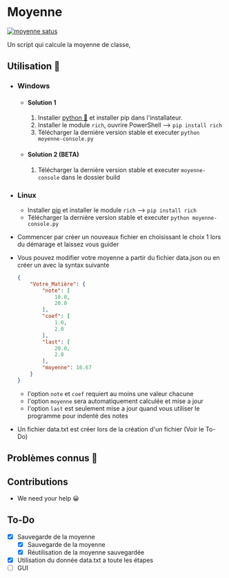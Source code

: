 # Moyenne

[![moyenne satus](https://gitlab.com/DarkOnion0/moyenne-python/badges/master/pipeline.svg "Gitlab pipeline")](https://gitlab.com/DarkOnion0/moyenne-python/-/pipelines/latest)

Un script qui calcule la moyenne de classe,

## Utilisation :rocket:
* ### Windows
  * #### Solution 1
    1. Installer [python 🐍](https://www.python.org/downloads/windows/) et installer pip dans l'installateur.
    2. Installer le module `rich`, ouvrire PowerShell --> `pip install rich`
    3. Télécharger la dernière version stable et executer `python moyenne-console.py`
  * #### Solution 2 (BETA)
    1. Télécharger la dernière version stable et executer `moyenne-console` dans le dossier build
* ### Linux
  * Installer [pip](https://pypi.org/project/pip/) et installer le module `rich` --> `pip install rich`
  * Télécharger la dernière version stable et executer `python moyenne-console.py`
* Commencer par créer un nouveaux fichier en choisissant le choix 1 lors du démarage et laissez vous guider  
* Vous pouvez modifier votre moyenne a partir du fichier data.json ou en créer un avec la syntax suivante
  
  ```json
  {
      "Votre_Matière": {
          "note": [
              10.0,
              20.0
          ],
          "coef": [
              1.0,
              2.0
          ],
          "last": [
              20.0,
              2.0
          ],
          "moyenne": 16.67
      }
  }
  ```

  * l'option `note` et `coef` requiert au moins une valeur chacune
  * l'option `moyenne` sera automatiquement calculée et mise a jour 
  * l'option `last` est seulement mise a jour quand vous utiliser le programme pour indenté des notes
* Un fichier data.txt est créer lors de la création d'un fichier (Voir le To-Do)

## Problèmes connus :rocket:

## Contributions

* We need your help 😀

## To-Do

- [x] Sauvegarde de la moyenne
  - [x] Sauvegarde de la moyenne
  - [x] Réutilisation de la moyenne sauvegardée
- [x] Utilisation du donnée data.txt a toute les étapes
- [ ] GUI
